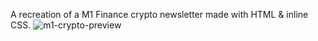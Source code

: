 A recreation of a M1 Finance crypto newsletter made with HTML & inline CSS.
![m1-crypto-preview](https://user-images.githubusercontent.com/103478582/207747853-b9c759c7-ebf2-404b-a002-188e482413de.png)
